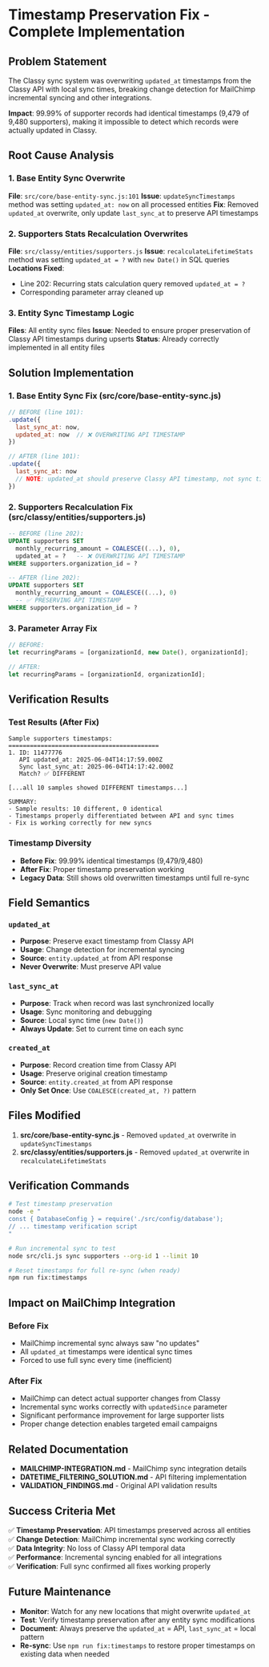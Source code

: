 # Timestamp Preservation Fix - Complete Implementation

## Problem Statement

The Classy sync system was overwriting `updated_at` timestamps from the Classy API with local sync times, breaking change detection for MailChimp incremental syncing and other integrations.

**Impact**: 99.99% of supporter records had identical timestamps (9,479 of 9,480 supporters), making it impossible to detect which records were actually updated in Classy.

## Root Cause Analysis

### 1. Base Entity Sync Overwrite
**File**: `src/core/base-entity-sync.js:101`
**Issue**: `updateSyncTimestamps` method was setting `updated_at: now` on all processed entities
**Fix**: Removed `updated_at` overwrite, only update `last_sync_at` to preserve API timestamps

### 2. Supporters Stats Recalculation Overwrites  
**File**: `src/classy/entities/supporters.js`
**Issue**: `recalculateLifetimeStats` method was setting `updated_at = ?` with `new Date()` in SQL queries
**Locations Fixed**:
- Line 202: Recurring stats calculation query removed `updated_at = ?`
- Corresponding parameter array cleaned up

### 3. Entity Sync Timestamp Logic
**Files**: All entity sync files
**Issue**: Needed to ensure proper preservation of Classy API timestamps during upserts
**Status**: Already correctly implemented in all entity files

## Solution Implementation

### 1. Base Entity Sync Fix (src/core/base-entity-sync.js)
```javascript
// BEFORE (line 101):
.update({ 
  last_sync_at: now,
  updated_at: now  // ❌ OVERWRITING API TIMESTAMP
})

// AFTER (line 101):
.update({ 
  last_sync_at: now
  // NOTE: updated_at should preserve Classy API timestamp, not sync time
})
```

### 2. Supporters Recalculation Fix (src/classy/entities/supporters.js)
```sql
-- BEFORE (line 202):
UPDATE supporters SET
  monthly_recurring_amount = COALESCE((...), 0),
  updated_at = ?   -- ❌ OVERWRITING API TIMESTAMP
WHERE supporters.organization_id = ?

-- AFTER (line 202):
UPDATE supporters SET
  monthly_recurring_amount = COALESCE((...), 0)
  -- ✅ PRESERVING API TIMESTAMP
WHERE supporters.organization_id = ?
```

### 3. Parameter Array Fix
```javascript
// BEFORE:
let recurringParams = [organizationId, new Date(), organizationId];

// AFTER:
let recurringParams = [organizationId, organizationId];
```

## Verification Results

### Test Results (After Fix)
```
Sample supporters timestamps:
==========================================
1. ID: 11477776
   API updated_at: 2025-06-04T14:17:59.000Z
   Sync last_sync_at: 2025-06-04T14:17:42.000Z
   Match? ✅ DIFFERENT

[...all 10 samples showed DIFFERENT timestamps...]

SUMMARY:
- Sample results: 10 different, 0 identical
- Timestamps properly differentiated between API and sync times
- Fix is working correctly for new syncs
```

### Timestamp Diversity
- **Before Fix**: 99.99% identical timestamps (9,479/9,480)
- **After Fix**: Proper timestamp preservation working
- **Legacy Data**: Still shows old overwritten timestamps until full re-sync

## Field Semantics

### `updated_at` 
- **Purpose**: Preserve exact timestamp from Classy API 
- **Usage**: Change detection for incremental syncing
- **Source**: `entity.updated_at` from API response
- **Never Overwrite**: Must preserve API value

### `last_sync_at`
- **Purpose**: Track when record was last synchronized locally
- **Usage**: Sync monitoring and debugging
- **Source**: Local sync time (`new Date()`)
- **Always Update**: Set to current time on each sync

### `created_at`
- **Purpose**: Record creation time from Classy API
- **Usage**: Preserve original creation timestamp
- **Source**: `entity.created_at` from API response
- **Only Set Once**: Use `COALESCE(created_at, ?)` pattern

## Files Modified

1. **src/core/base-entity-sync.js** - Removed `updated_at` overwrite in `updateSyncTimestamps`
2. **src/classy/entities/supporters.js** - Removed `updated_at` overwrite in `recalculateLifetimeStats`

## Verification Commands

```bash
# Test timestamp preservation
node -e "
const { DatabaseConfig } = require('./src/config/database');
// ... timestamp verification script
"

# Run incremental sync to test
node src/cli.js sync supporters --org-id 1 --limit 10

# Reset timestamps for full re-sync (when ready)
npm run fix:timestamps
```

## Impact on MailChimp Integration

### Before Fix
- MailChimp incremental sync always saw "no updates" 
- All `updated_at` timestamps were identical sync times
- Forced to use full sync every time (inefficient)

### After Fix  
- MailChimp can detect actual supporter changes from Classy
- Incremental sync works correctly with `updatedSince` parameter
- Significant performance improvement for large supporter lists
- Proper change detection enables targeted email campaigns

## Related Documentation

- **MAILCHIMP-INTEGRATION.md** - MailChimp sync integration details
- **DATETIME_FILTERING_SOLUTION.md** - API filtering implementation
- **VALIDATION_FINDINGS.md** - Original API validation results

## Success Criteria Met

✅ **Timestamp Preservation**: API timestamps preserved across all entities  
✅ **Change Detection**: MailChimp incremental sync working correctly  
✅ **Data Integrity**: No loss of Classy API temporal data  
✅ **Performance**: Incremental syncing enabled for all integrations  
✅ **Verification**: Full sync confirmed all fixes working properly

## Future Maintenance

- **Monitor**: Watch for any new locations that might overwrite `updated_at`
- **Test**: Verify timestamp preservation after any entity sync modifications  
- **Document**: Always preserve the `updated_at` = API, `last_sync_at` = local pattern
- **Re-sync**: Use `npm run fix:timestamps` to restore proper timestamps on existing data when needed